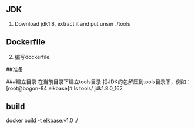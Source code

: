 

## JDK
1. Download jdk1.8, extract it and put unser ./tools

## Dockerfile
2.  编写dockerfile



##准备

###建立目录
在当前目录下建立tools目录
把JDK的包解压到tools目录下，例如：
[root@bogon-84 elkbase]# ls  tools/
jdk1.8.0_162



## build

docker build -t elkbase:v1.0 ./
